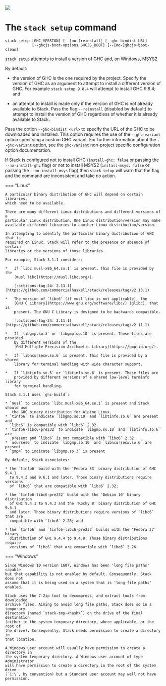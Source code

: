 <div class="hidden-warning"><a href="https://docs.haskellstack.org/"><img src="https://cdn.jsdelivr.net/gh/commercialhaskell/stack/doc/img/hidden-warning.svg"></a></div>

# The `stack setup` command

~~~text
stack setup [GHC_VERSION] [--[no-]reinstall] [--ghc-bindist URL]
            [--ghcjs-boot-options GHCJS_BOOT] [--[no-]ghcjs-boot-clean]
~~~

`stack setup` attempts to install a version of GHC and, on Windows, MSYS2.

By default:

* the version of GHC is the one required by the project. Specify the version of
  GHC as an argument to attempt to install a different version of GHC. For
  example `stack setup 9.8.4` will attempt to install GHC 9.8.4; and

* an attempt to install is made only if the version of GHC is not already
  available to Stack. Pass the flag `--reinstall` (disabled by default) to
  attempt to install the version of GHC regardless of whether it is already
  available to Stack.

Pass the option `--ghc-bindist <url>` to specify the URL of the GHC to be
downloaded and installed. This option requires the use of the `--ghc-variant`
option specifying a custom GHC variant. For further information about the
`--ghc-variant` option, see the
[`ghc-variant`](../configure/yaml/non-project.md#ghc-variant) non-project
specific configuration option documentation.

If Stack is configured not to install GHC (`install-ghc: false` or passing the
`--no-install-ghc` flag) or not to install MSYS2 (`install-msys: false` or
passing the `--no-install-msys` flag) then `stack setup` will warn that the flag
and the command are inconsistent and take no action.

=== "Linux"

    A particular binary distribution of GHC will depend on certain libraries,
    which need to be available.

    There are many different Linux distributions and different versions of a
    particular Linux distribution. One Linux distribution/version may make
    available different libraries to another Linux distribution/version.

    In attempting to identify the particular binary distribution of GHC that is
    required on Linux, Stack will refer to the presence or absence of certain
    libraries or the versions of those libraries.

    For example, Stack 3.1.1 considers:

    *   If `libc.musl-x86_64.so.1` is present. This file is provided by the
        [musl libc](https://musl.libc.org/).

        [:octicons-tag-24: 2.13.1](https://github.com/commercialhaskell/stack/releases/tag/v2.13.1)

    *   The version of `libc6` (if musl libc is not applicable), the
        [GNU C Library](https://www.gnu.org/software/libc/) (glibc), that is
        present. The GNU C Library is designed to be backwards compatible.

        [:octicons-tag-24: 2.11.1](https://github.com/commercialhaskell/stack/releases/tag/v2.11.1)

    *   If `libgmp.so.3` or `libgmp.so.10` is present. These files are provided
        by different versions of the
        [GNU Multiple Precision Arithmetic Library](https://gmplib.org/).

    *   If `libncursesw.so.6` is present. This file is provided by a shared
        library for terminal handling with wide character support.

    *   If `libtinfo.so.5` or `libtinfo.so.6` is present. These files are
        provided by different versions of a shared low-level terminfo library
        for terminal handling.

    Stack 3.1.1 uses `ghc-build`:

    * `musl` to indicate `libc.musl-x86_64.so.1` is present and Stack should use
       the GHC binary distribution for Alpine Linux.
    * `tinfo6` to indicate `libgmp.so.10` and `libtinfo.so.6` are present and
      `libc6` is compatible with `libc6` 2.32.
    * `tinfo6-libc6-pre232` to indicate `libgmp.so.10` and `libtinfo.so.6` are
       present and `libc6` is not compatible with `libc6` 2.32.
    * `ncurses6` to indicate `libgmp.so.10` and `libncursesw.so.6` are present
    * `gmp4` to indicate `libgmp.so.3` is present

    By default, Stack associates:

    * the `tinfo6` build with the 'Fedora 33' binary distribution of GHC 9.4.1
      to 9.4.3 and 9.6.1 and later. Those binary distributions require versions
      of `libc6` that are compatible with `libc6` 2.32;

    * the `tinfo6-libc6-pre232` build with the 'Debian 10' binary distribution
      of GHC 9.4.1 to 9.4.3 and the 'Rocky 8' binary distribution of GHC 9.6.1
      and later. Those binary distributions require versions of `libc6` that are
      compatible with `libc6` 2.28; and

    * the `tinfo6` and `tinfo6-libc6-pre232` builds with the 'Fedora 27' binary
      distribution of GHC 9.4.4 to 9.4.8. Those binary distributions require
      versions of `libc6` that are compatible with `libc6` 2.26.

=== "Windows"

    Since Windows 10 version 1607, Windows has been 'long file paths' capable
    but that capability is not enabled by default. Consequently, Stack does not
    assume that it is being used on a system that is 'long file paths' enabled.

    Stack uses the 7-Zip tool to decompress, and extract tools from, downloaded
    archive files. Aiming to avoid long file paths, Stack does so in a temporary
    directory (named `stack-tmp-<hash>`) on the drive of the final destination
    (either in the system temporary directory, where applicable, or the root of
    the drive). Consequently, Stack needs permission to create a directory in
    that location.

    A Windows user account will usually have permission to create a directory in
    the system temporary directory. A Windows user account of type Administrator
    will have permission to create a directory in the root of the system drive
    (`C:\`, by convention) but a Standard user account may well not have
    permission.

